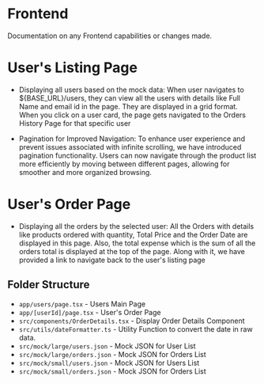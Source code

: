 # Frontend

Documentation on any Frontend capabilities or changes made.

# User's Listing Page

- Displaying all users based on the mock data:
  When user navigates to ${BASE_URL}/users, they can view all the users with details like Full Name and email id in the page. They are displayed in a grid format.
  When you click on a user card, the page gets navigated to the Orders History Page for that specific user

- Pagination for Improved Navigation:
  To enhance user experience and prevent issues associated with infinite scrolling, we have introduced pagination functionality. Users can now navigate through the product list more efficiently by moving between different pages, allowing for smoother and more organized browsing.

# User's Order Page

- Displaying all the orders by the selected user:
  All the Orders with details like products ordered with quantity, Total Price and the Order Date are displayed in this page.
  Also, the total expense which is the sum of all the orders total is displayed at the top of the page.
  Along with it, we have provided a link to navigate back to the user's listing page

## Folder Structure

- `app/users/page.tsx` - Users Main Page
- `app/[userId]/page.tsx` - User's Order Page
- `src/components/OrderDetails.tsx` - Display Order Details Component
- `src/utils/dateFormatter.ts` - Utility Function to convert the date in raw data.
- `src/mock/large/users.json` - Mock JSON for User List
- `src/mock/large/orders.json` - Mock JSON for Orders List
- `src/mock/small/users.json` - Mock JSON for Users List
- `src/mock/small/orders.json` - Mock JSON for Orders List
